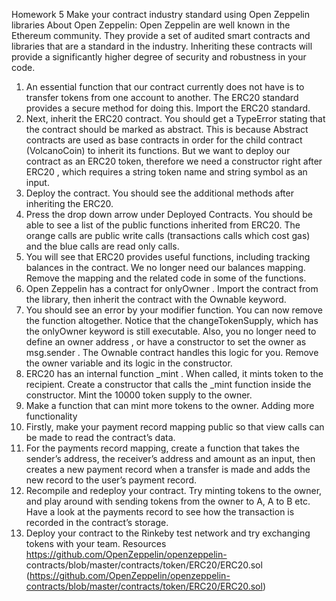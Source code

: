 Homework 5
  Make your contract industry standard using Open Zeppelin libraries
About Open Zeppelin:
Open Zeppelin are well known in the Ethereum community. They provide a set of audited smart contracts and libraries that are a standard in the industry.
Inheriting these contracts will provide a significantly higher degree of security and robustness in your code.
1. An essential function that our contract currently does not have is to transfer tokens from one account to another. The ERC20 standard provides a secure method for doing this. Import the ERC20 standard.
2. Next, inherit the ERC20 contract. You should get a TypeError stating that the contract should be marked as abstract. This is because Abstract contracts are used as base contracts in order for the child contract (VolcanoCoin) to inherit its functions.
But we want to deploy our contract as an ERC20 token, therefore we need a constructor right after ERC20 , which requires a string token name and string symbol as an input.
3. Deploy the contract. You should see the additional methods after inheriting the ERC20.
4. Press the drop down arrow under Deployed Contracts. You should be able to see a list of the public functions inherited from ERC20. The orange calls are public write calls (transactions calls which cost gas) and the blue calls are read only calls.
 5. You will see that ERC20 provides useful functions, including tracking balances in the contract. We no longer need our balances mapping. Remove the mapping and the related code in some of the functions.
6. Open Zeppelin has a contract for onlyOwner . Import the contract from the library, then inherit the contract with the Ownable keyword.
7. You should see an error by your modifier function. You can now remove the function altogether. Notice that the changeTokenSupply, which has the onlyOwner keyword is still executable. Also, you no longer need to define an owner address , or have a constructor to set the owner as msg.sender . The Ownable contract handles this logic for you. Remove the
owner variable and its logic in the constructor.
8. ERC20 has an internal function _mint . When called, it mints token to the recipient. Create a constructor that calls the _mint function inside the constructor. Mint the 10000 token supply to the owner.
9. Make a function that can mint more tokens to the owner.
Adding more functionality
10. Firstly, make your payment record mapping public so that view calls can be made to read the contract’s data.
11. For the payments record mapping, create a function that takes the sender’s address, the receiver’s address and amount as an input, then creates a new payment record when a transfer is made and adds the new record to the user’s payment record.
12. Recompile and redeploy your contract. Try minting tokens to the owner, and play around with sending tokens from the owner to A, A to B etc. Have a look at the payments record to see how the transaction is recorded in the contract’s storage.
13. Deploy your contract to the Rinkeby test network and try exchanging tokens with your team.
Resources
https://github.com/OpenZeppelin/openzeppelin- contracts/blob/master/contracts/token/ERC20/ERC20.sol (https://github.com/OpenZeppelin/openzeppelin-contracts/blob/master/contracts/token/ERC20/ERC20.sol)
